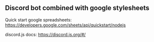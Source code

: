 ## Discord bot combined with google stylesheets

Quick start google spreadsheets:
https://developers.google.com/sheets/api/quickstart/nodejs

discord.js docs:
https://discord.js.org/#/
